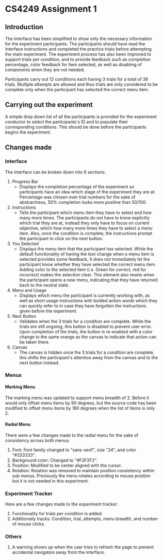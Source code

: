# CS4249 Assignment 1
## Introduction
The interface has been simplified to show only the necessary information for the experiment participants. The participants should have read the interface instructions and completed the practice trials before attempting the main experiment. The experiment process has also been improved to support trials per condition, and to provide feedback such as completion percentage, color feedback for item selected, as well as disabling of components when they are not needed. 

Participants carry out 12 conditions each having 3 trials for a total of 36 trials. Multiple attempts are allowed and thus trials are only considered to be complete only when the participant has selected the correct menu item. 

## Carrying out the experiment
A simple drop down list of all the participants is provided for the experiment conductor to select the participants's ID and to populate their corresponding conditions. This should be done before the participants begins the experiment.

## Changes made
### Interface
The interface can be broken down into 6 sections:
1. Progress Bar
    - Displays the completion percentage of the experiment so participants have an idea which stage of the experiment they are at. Percentage was chosen over trial numbers for the sake of abstractness, 50% completion looks more positive than 50/100.
2. Instructions
    - Tells the participant which menu item they have to select and how many more times. The participants do not have to know explicitly which trial they are at, instead they only have to focus on current objective, which how many more times they have to select a menu item. Also, once the condition is complete, the instructions prompt the participant to click on the next button.
3. You Selected
    - Displays the menu item that the participant has selected. While the default functionality of having the text change when a menu item is selected provides some feedback, it does not immediately let the participant know whether they have selected the correct menu item. Adding color to the selected item (i.e. Green for correct, red for incorrect) makes the selection clear. This element also resets when the participant opens a new menu, indicating that they have returned back to the neutral state.
4. Menu and Usage
    - Displays which menu the participant is currently working with, as well as short usage instructions with bolded action words which they can quickly refer to in case they have forgotten the instructions given before the experiment.
5. Next Button
    - Validates when the 3 trials for a condition are complete. While the trials are still ongoing, this button is disabled to prevent user error. Upon completion of the trials, the button is re-enabled with a color change to the same orange as the canvas to indicate that action can be taken there.
6. Canvas
    - The canvas is hidden once the 3 trials for a condition are complete, this shifts the participant's attention away from the canvas and to the next button instead.

### Menus
#### Marking Menu
The marking menu was updated to support menu breadth of 2. Before it would only offset menu items by 90 degrees, but the source code has been modified to offset menu items by 180 degrees when the list of items is only 2.
#### Radial Menu
There were a few changes made to the radial menu for the sake of consistency across both menus:
1. Font: Font family changed to "sans-serif", size "24", and color "#333333".
2. Background color: Changed to "#F2F2F2".
3. Position: Modified to be center aligned with the cursor.
4. Rotation: Rotation was removed to maintain position consistency within sub menus. Previously the menu rotates according to mouse position but it is not needed in this experiment.

### Experiment Tracker
Here are a few changes made to the experiment tracker:
1. Functionality for trials per condition is added.
2. Additionally tracks: Condition, trial, attempts, menu breadth, and number of mouse clicks.

### Others
1. A warning shows up when the user tries to refresh the page to prevent accidental navigation away from the interface.